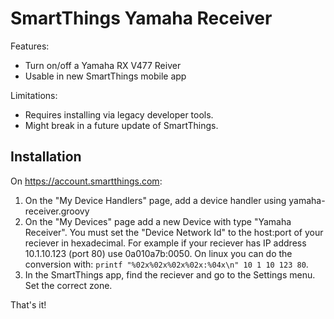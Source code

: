 # SmartThings Yamaha Receiver

Features:

* Turn on/off a Yamaha RX V477 Reiver
* Usable in new SmartThings mobile app

Limitations:

* Requires installing via legacy developer tools.
* Might break in a future update of SmartThings.

## Installation

On https://account.smartthings.com:

1. On the "My Device Handlers" page, add a device handler using yamaha-receiver.groovy
2. On the "My Devices" page add a new Device with type "Yamaha Receiver". You must set the "Device Network Id" to the host:port of your reciever in hexadecimal. For example if your reciever has IP address 10.1.10.123 (port 80) use 0a010a7b:0050.  On linux you can do the conversion with: `printf "%02x%02x%02x%02x:%04x\n" 10 1 10 123 80`.
3. In the SmartThings app, find the reciever and go to the Settings menu. Set the correct zone.

That's it!
